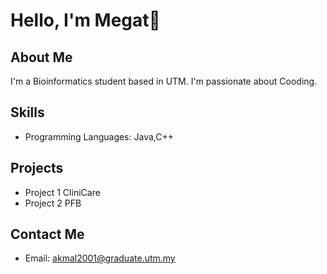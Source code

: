 # Hello, I'm Megat👋


## About Me

I'm a Bioinformatics student based in UTM. I'm passionate about Cooding.

## Skills

- Programming Languages: Java,C++

## Projects

- Project 1 CliniCare
- Project 2 PFB


## Contact Me

- Email: akmal2001@graduate.utm.my
